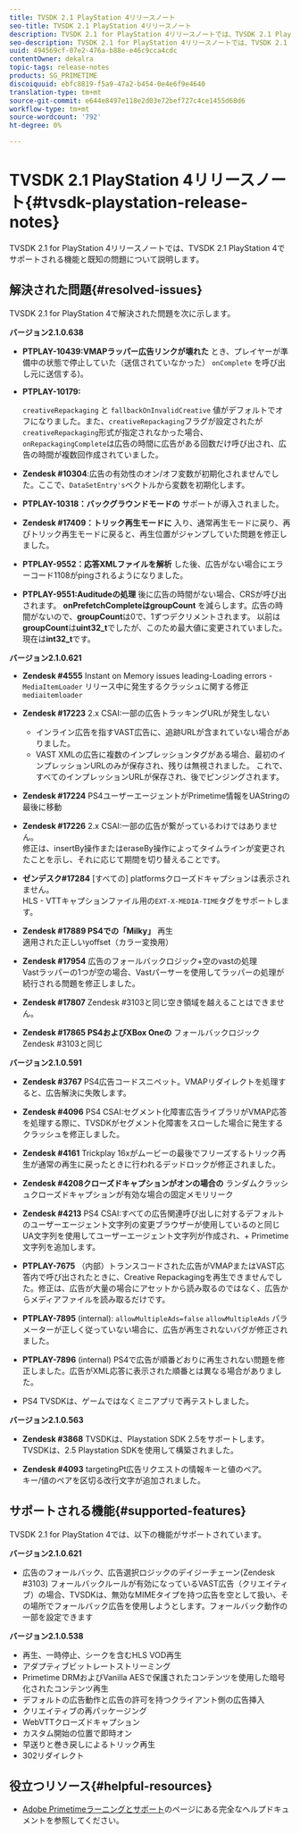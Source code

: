 ```yaml
---
title: TVSDK 2.1 PlayStation 4リリースノート
seo-title: TVSDK 2.1 PlayStation 4リリースノート
description: TVSDK 2.1 for PlayStation 4リリースノートでは、TVSDK 2.1 PlayStation 4でサポートされる機能と既知の問題について説明します。
seo-description: TVSDK 2.1 for PlayStation 4リリースノートでは、TVSDK 2.1 PlayStation 4でサポートされる機能と既知の問題について説明します。
uuid: 494569cf-07e2-476a-b88e-e46c9cca4cdc
contentOwner: dekalra
topic-tags: release-notes
products: SG_PRIMETIME
discoiquuid: ebfc8819-f5a9-47a2-b454-0e4e6f9e4640
translation-type: tm+mt
source-git-commit: e644e8497e118e2d03e72bef727c4ce1455d68d6
workflow-type: tm+mt
source-wordcount: '792'
ht-degree: 0%

---
```



# TVSDK 2.1 PlayStation 4リリースノート{#tvsdk-playstation-release-notes}

TVSDK 2.1 for PlayStation 4リリースノートでは、TVSDK 2.1 PlayStation 4でサポートされる機能と既知の問題について説明します。

## 解決された問題{#resolved-issues}

TVSDK 2.1 for PlayStation 4で解決された問題を次に示します。

**バージョン2.1.0.638**

* **PTPLAY-10439:VMAPラッパー広告リンクが壊れた**
とき、プレイヤーが準備中の状態で停止していた（送信されていなかった） 
`onComplete` を呼び出し元に送信する)。

* **PTPLAY-10179:**

   `creativeRepackaging` と `fallbackOnInvalidCreative` 値がデフォルトでオフになりました。また、`creativeRepackaging`フラグが設定されたが`creativeRepackaging`形式が指定されなかった場合、`onRepackagingComplete`は広告の時間に広告がある回数だけ呼び出され、広告の時間が複数回作成されていました。

* **Zendesk #10304**:広告の有効性のオン/オフ変数が初期化されませんでした。ここで、`DataSetEntry's`ベクトルから変数を初期化します。

* **PTPLAY-10318：バックグラウンドモードの**
サポートが導入されました。
* **Zendesk #17409：トリック再生モードに**
入り、通常再生モードに戻り、再びトリック再生モードに戻ると、再生位置がジャンプしていた問題を修正しました。
* **PTPLAY-9552：応答XMLファイルを解析**
した後、広告がない場合にエラーコード1108がpingされるようになりました。
* **PTPLAY-9551:Auditudeの処理**
後に広告の時間がない場合、CRSが呼び出されます。 
**onPrefetchCompleteはgroupCount** を減らします。広告の時間がないので、**groupCount**&#x200B;は0で、1ずつデクリメントされます。 以前は&#x200B;**groupCount**&#x200B;は&#x200B;**uint32_t**&#x200B;でしたが、このため最大値に変更されていました。 現在は&#x200B;**int32_t**&#x200B;です。

**バージョン2.1.0.621**

* **Zendesk #4555**
 Instant on Memory issues leading-Loading errors - 
`MediaItemLoader` リリース中に発生するクラッシュに関する修正  `mediaitemloader`

* **Zendesk #17223**
2.x CSAI:一部の広告トラッキングURLが発生しない
   * インライン広告を指すVAST広告に、追跡URLが含まれていない場合がありました。
   * VAST XMLの広告に複数のインプレッションタグがある場合、最初のインプレッションURLのみが保存され、残りは無視されました。 これで、すべてのインプレッションURLが保存され、後でピンジングされます。
* **Zendesk #17224**
PS4ユーザーエージェントがPrimetime情報をUAStringの最後に移動
* **Zendesk #17226**
2.x CSAI:一部の広告が繋がっているわけではありません。
\
   修正は、insertBy操作またはeraseBy操作によってタイムラインが変更されたことを示し、それに応じて期間を切り替えることです。

* **ゼンデスク#17284**
   [すべての] platformsクローズドキャプションは表示されません。\
   HLS - VTTキャプションファイル用の`EXT-X-MEDIA-TIME`タグをサポートします。

* **Zendesk #17889 PS4での「Milky」**
再生
\
   適用された正しいyoffset（カラー変換用）

* **Zendesk #17954**
広告のフォールバックロジック+空のvastの処理
\
   Vastラッパーの1つが空の場合、Vastパーサーを使用してラッパーの処理が続行される問題を修正しました。

* **Zendesk #17807**
 Zendesk #3103と同じ空き領域を越えることはできません。

* **Zendesk #17865 PS4およびXBox Oneの**
フォールバックロジック
\
   Zendesk #3103と同じ

**バージョン2.1.0.591**

* **Zendesk #3767**
PS4広告コードスニペット。VMAPリダイレクトを処理すると、広告解決に失敗します。
* **Zendesk #4096**
PS4 CSAI:セグメント化障害広告ライブラリがVMAP応答を処理する際に、TVSDKがセグメント化障害をスローした場合に発生するクラッシュを修正しました。

* **Zendesk #4161**
Trickplay 16xがムービーの最後でフリーズするトリック再生が通常の再生に戻ったときに行われるデッドロックが修正されました。

* **Zendesk #4208クローズドキャプションがオンの場合の**
ランダムクラッシュクローズドキャプションが有効な場合の固定メモリリーク

* **Zendesk #4213**
PS4 CSAI:すべての広告関連呼び出しに対するデフォルトのユーザーエージェント文字列の変更ブラウザーが使用しているのと同じUA文字列を使用してユーザーエージェント文字列が作成され、+ Primetime文字列を追加します。

* **PTPLAY-7675** （内部）トランスコードされた広告がVMAPまたはVAST応答内で呼び出されたときに、Creative Repackagingを再生できませんでした。修正は、広告が大量の場合にアセットから読み取るのではなく、広告からメディアファイルを読み取るだけです。

* **PTPLAY-7895** (internal): `allowMultipleAds=false` `allowMultipleAds` パラメーターが正しく従っていない場合に、広告が再生されないバグが修正されました。

* **PTPLAY-7896** (internal) PS4で広告が順番どおりに再生されない問題を修正しました。広告がXML応答に表示された順番とは異なる場合がありました。

* PS4 TVSDKは、ゲームではなくミニアプリで再テストしました。

**バージョン2.1.0.563**

* **Zendesk #3868**
 TVSDKは、Playstation SDK 2.5をサポートします。TVSDKは、2.5 Playstation SDKを使用して構築されました。

* **Zendesk #4093**
 targetingPt広告リクエストの情報キーと値のペア。
\
   キー/値のペアを区切る改行文字が追加されました。

## サポートされる機能{#supported-features}

TVSDK 2.1 for PlayStation 4では、以下の機能がサポートされています。

**バージョン2.1.0.621**

* 広告のフォールバック、広告選択ロジックのデイジーチェーン(Zendesk #3103)
フォールバックルールが有効になっているVAST広告（クリエイティブ）の場合、TVSDKは、無効なMIMEタイプを持つ広告を空として扱い、その場所でフォールバック広告を使用しようとします。フォールバック動作の一部を設定できます

**バージョン2.1.0.538**

* 再生、一時停止、シークを含むHLS VOD再生
* アダプティブビットレートストリーミング
* Primetime DRMおよびVanilla AESで保護されたコンテンツを使用した暗号化されたコンテンツ再生
* デフォルトの広告動作と広告の許可を持つクライアント側の広告挿入
* クリエイティブの再パッケージング
* WebVTTクローズドキャプション
* カスタム開始の位置で即時オン
* 早送りと巻き戻しによるトリック再生
* 302リダイレクト

## 役立つリソース{#helpful-resources}

* [Adobe Primetimeラーニングとサポート](https://helpx.adobe.com/support/primetime.html)のページにある完全なヘルプドキュメントを参照してください。